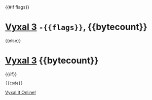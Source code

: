 {{#if flags}}
# [Vyxal 3](https://github.com/Vyxal/Vyxal/tree/version-3/) `-{{flags}}`, {{bytecount}}
{{else}}
# [Vyxal 3](https://github.com/Vyxal/Vyxal/tree/version-3/) {{bytecount}}
{{/if}}

```
{{code}}
```

[Vyxal It Online!]({{link}})